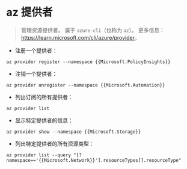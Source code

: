 # az 提供者

> 管理资源提供者。
> 属于 `azure-cli`（也称为 `az`）。
> 更多信息：<https://learn.microsoft.com/cli/azure/provider>。

- 注册一个提供者：

`az provider register --namespace {{Microsoft.PolicyInsights}}`

- 注销一个提供者：

`az provider unregister --namespace {{Microsoft.Automation}}`

- 列出订阅的所有提供者：

`az provider list`

- 显示特定提供者的信息：

`az provider show --namespace {{Microsoft.Storage}}`

- 列出特定提供者的所有资源类型：

`az provider list --query "[?namespace=='{{Microsoft.Network}}'].resourceTypes[].resourceType"`